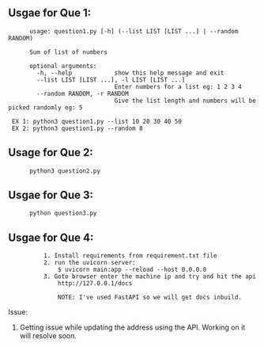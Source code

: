 ## Usgae for Que 1:
          usage: question1.py [-h] (--list LIST [LIST ...] | --random RANDOM)

          Sum of list of numbers

          optional arguments:
            -h, --help            show this help message and exit
            --list LIST [LIST ...], -l LIST [LIST ...]
                                  Enter numbers for a list eg: 1 2 3 4
            --random RANDOM, -r RANDOM
                                  Give the list length and numbers will be picked randomly eg: 5
                            
     EX 1: python3 question1.py --list 10 20 30 40 50
     EX 2: python3 question1.py --random 8
     
## Usage for Que 2:
          python3 question2.py
    
## Usgae for Que 3:
          python question3.py
    
## Usgae for Que 4:
              1. Install requirements from requirement.txt file
              2. run the uvicorn server:
                  $ uvicorn main:app --reload --host 0.0.0.0
              3. Goto browser enter the machine ip and try and hit the api
                  http://127.0.0.1/docs

                  NOTE: I've used FastAPI so we will get docs inbuild.

Issue:
  1. Getting issue while updating the address using the API. Working on it will resolve soon.
